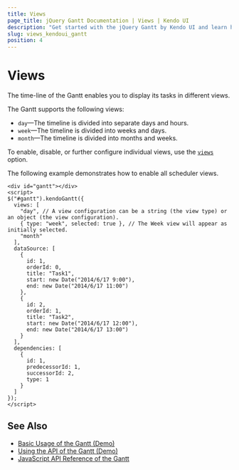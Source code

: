 ```yaml
---
title: Views
page_title: jQuery Gantt Documentation | Views | Kendo UI
description: "Get started with the jQuery Gantt by Kendo UI and learn how to initialize the widget and use its events."
slug: views_kendoui_gantt
position: 4
---
```


# Views

The time-line of the Gantt enables you to display its tasks in different views.

The Gantt supports the following views:

- `day`&mdash;The timeline is divided into separate days and hours.
- `week`&mdash;The timeline is divided into weeks and days.
- `month`&mdash;The timeline is divided into months and weeks.

To enable, disable, or further configure individual views, use the [`views`](/api/web/gantt#configuration-views) option.

The following example demonstrates how to enable all scheduler views.

    <div id="gantt"></div>
    <script>
    $("#gantt").kendoGantt({
      views: [
        "day", // A view configuration can be a string (the view type) or an object (the view configuration).
        { type: "week", selected: true }, // The Week view will appear as initially selected.
        "month"
      ],
      dataSource: [
        {
          id: 1,
          orderId: 0,
          title: "Task1",
          start: new Date("2014/6/17 9:00"),
          end: new Date("2014/6/17 11:00")
        },
        {
          id: 2,
          orderId: 1,
          title: "Task2",
          start: new Date("2014/6/17 12:00"),
          end: new Date("2014/6/17 13:00")
        }
      ],
      dependencies: [
        {
          id: 1,
          predecessorId: 1,
          successorId: 2,
          type: 1
        }
      ]
    });
    </script>

## See Also

* [Basic Usage of the Gantt (Demo)](https://demos.telerik.com/kendo-ui/gantt/index)
* [Using the API of the Gantt (Demo)](https://demos.telerik.com/kendo-ui/gantt/api)
* [JavaScript API Reference of the Gantt](/api/javascript/ui/gantt)
